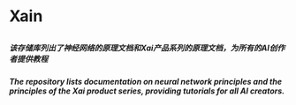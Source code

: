 # Xain
##
##### 该存储库列出了神经网络的原理文档和Xai产品系列的原理文档，为所有的AI创作者提供教程
##### The repository lists documentation on neural network principles and the principles of the Xai product series, providing tutorials for all AI creators.
